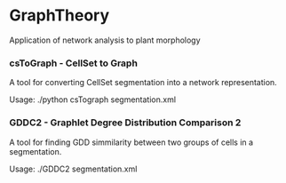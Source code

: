 # GraphTheory
Application of network analysis to plant morphology

### csToGraph - CellSet to Graph
A tool for converting CellSet segmentation into a network representation.

Usage: 
./python csTograph segmentation.xml

### GDDC2 - Graphlet Degree Distribution Comparison 2
A tool for finding GDD simmilarity between two groups of cells in a segmentation.

Usage: 
./GDDC2 segmentation.xml
